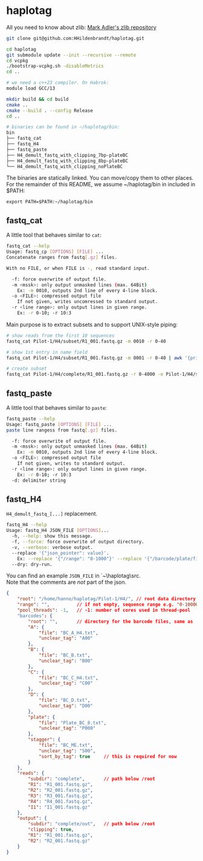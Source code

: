 # haplotag

All you need to know about zlib: [Mark Adler's zlib repository](https://github.com/madler/zlib/tree/develop)

```bash
git clone git@github.com:HHildenbrandt/haplotag.git

cd haplotag
git submodule update --init --recursive --remote
cd vcpkg
./bootstrap-vcpkg.sh -disableMetrics
cd ..

# we need a c++23 compiler. On Habrok:
module load GCC/13

mkdir build && cd build
cmake ..
cmake --build . --config Release
cd ..

# binaries can be found in ~/haplotag/bin:
bin
├── fastq_cat
├── fastq_H4
├── fastq_paste
├── H4_demult_fastq_with_clipping_7bp-plateBC
├── H4_demult_fastq_with_clipping_8bp-plateBC
└── H4_demult_fastq_with_clipping_noPlateBC
```

The binaries are statically linked. You can move/copy them to other places.<br>
For the remainder of this README, we assume ~/haplotag/bin in included in $PATH:

`export PATH=$PATH:~/haplotag/bin`

## fastq_cat

A little tool that behaves similar to `cat`:

```bash
fastq_cat --help
Usage: fastq_cp [OPTIONS] [FILE] ...
Concatenate ranges from fastq[.gz] files.

With no FILE, or when FILE is -, read standard input.

  -f: force overwrite of output file.
  -m <mssk>: only output unmasked lines (max. 64Bit)
    Ex: -m 0010, outputs 2nd line of every 4-line block.
  -o <FILE>: compressed output file
    If not given, writes uncomressed to standard output.
  -r <line range>: only output lines in given range.
    Ex: -r 0-10; -r 10:3
```

Main purpose is to extract subsets and to support UNIX-style piping:

```bash
# show reads from the first 10 sequences
fastq_cat Pilot-1/H4/subset/R1_001.fastq.gz -m 0010 -r 0-40
```

```bash
# show 1st entry in name field
fastq_cat Pilot-1/H4/subset/R1_001.fastq.gz -m 0001 -r 0-40 | awk '{print $1}'
```

```bash
# create subset
fastq_cat Pilot-1/H4/complete/R1_001.fastq.gz -r 0-4000 -o Pilot-1/H4/subset/R1_001.fastq.gz
```

## fastq_paste

A little tool that behaves similar to `paste`:

```bash
fastq_paste --help
Usage: fastq_paste [OPTIONS] [FILE] ...
paste line rangess from fastq[.gz] files.

  -f: force overwrite of output file.
  -m <mssk>: only output unmasked lines (max. 64Bit)
    Ex: -m 0010, outputs 2nd line of every 4-line block.
  -o <FILE>: compressed output file
    If not given, writes to standard output.
  -r <line range>: only output lines in given range.
    Ex: -r 0-10; -r 10:3
  -d: delimiter string
```

## fastq_H4

`H4_demult_fastq_[...]` replacement.

```bash
fastq_H4 --help
Usage: fastq_H4 JSON_FILE [OPTIONS]...
  -h, --help: show this message.
  -f, --force: force overwrite of output directory.
  -v, --verbose: verbose output.
  --replace '{"json_pointer": value}'.
    Ex: --replace '{"/range": "0-1000"}' --replace '{"/barcode/plate/file": "Plate_BC_7.txt"}'
  --dry: dry-run.
```

You can find an example `JSON_FILE` in `~\haplotag\src.<br>
Note that the comments are *not* part of the json.

```json
{
    "root": "/home/hanno/haplotag/Pilot-1/H4/", // root data directory 
    "range": "",          // if not empty, sequence range e.g. "0-10000", 
    "pool_threads": -1,   // -1: number of cores used in thread-pool
    "barcodes": {
        "root": "",       // directory for the barcode files, same as '/root' if empty
        "A": {
            "file": "BC_A_H4.txt",
            "unclear_tag": "A00"
        },
        "B": {
            "file": "BC_B.txt",
            "unclear_tag": "B00"
        },
        "C": {
            "file": "BC_C_H4.txt",
            "unclear_tag": "C00"
        },
        "D": {
            "file": "BC_D.txt",
            "unclear_tag": "D00"
        },
        "plate": {
            "file": "Plate_BC_8.txt",
            "unclear_tag": "P000"
        },
        "stagger": {
            "file": "BC_ME.txt",
            "unclear_tag": "S00",
            "sort_by_tag": true     // this is required for now
        }
    },
    "reads": {
        "subdir": "complete",       // path below /root
        "R1": "R1_001.fastq.gz",
        "R2": "R2_001.fastq.gz",
        "R3": "R3_001.fastq.gz",
        "R4": "R4_001.fastq.gz",
        "I1": "I1_001.fastq.gz"
    },
    "output": {
        "subdir": "complete/out",   // path below /root
        "clipping": true,
        "R1": "R1_001.fastq.gz",
        "R2": "R2_001.fastq.gz"
    }
}
```

